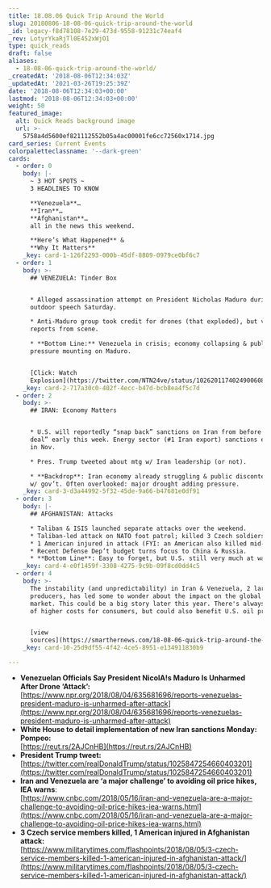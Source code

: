 ```yaml
---
title: 18.08.06 Quick Trip Around the World
slug: 20180806-18-08-06-quick-trip-around-the-world
_id: legacy-f8d78108-7e29-473d-9558-91231c74eaf4
_rev: LotyrYkaRjTl0E452xWjO1
type: quick_reads
draft: false
aliases:
  - 18-08-06-quick-trip-around-the-world/
_createdAt: '2018-08-06T12:34:03Z'
_updatedAt: '2021-03-26T19:25:39Z'
date: '2018-08-06T12:34:03+00:00'
lastmod: '2018-08-06T12:34:03+00:00'
weight: 50
featured_image:
  alt: Quick Reads background image
  url: >-
    5758a4d5600ef821112552b05a4ac00001fe6cc72560x1714.jpg
card_series: Current Events
colorpaletteclassname: '--dark-green'
cards:
  - order: 0
    body: |-
      ~ 3 HOT SPOTS ~  
      3 HEADLINES TO KNOW

      **Venezuela**…  
      **Iran**…  
      **Afghanistan**…  
      all in the news this weekend.

      **Here’s What Happened** &  
      **Why It Matters**
    _key: card-1-126f2293-000b-45df-8809-0979ce0bf6c7
  - order: 1
    body: >-
      ## VENEZUELA: Tinder Box


      * Alleged assassination attempt on President Nicholas Maduro during
      outdoor speech Saturday.

      * Anti-Maduro group took credit for drones (that exploded), but varying
      reports from scene.

      * **Bottom Line:** Venezuela in crisis; economy collapsing & public
      pressure mounting on Maduro.


      [Click: Watch
      Explosion](https://twitter.com/NTN24ve/status/1026201174024900608)
    _key: card-2-717a30c0-402f-4ecc-b47d-bcb8ea4f5c7d
  - order: 2
    body: >-
      ## IRAN: Economy Matters


      * U.S. will reportedly “snap back” sanctions on Iran from before “nuclear
      deal” early this week. Energy sector (#1 Iran export) sanctions expected
      in Nov.

      * Pres. Trump tweeted about mtg w/ Iran leadership (or not).

      * **Backdrop**: Iran economy already struggling & public discontent rising
      w/ gov’t. Often overlooked: major drought adding pressure.
    _key: card-3-d3a44992-5f32-45de-9a66-b47681e0df91
  - order: 3
    body: |-
      ## AFGHANISTAN: Attacks

      * Taliban & ISIS launched separate attacks over the weekend.
      * Taliban-led attack on NATO foot patrol; killed 3 Czech soldiers.
      * 1 American injured in attack (FYI: an American also killed mid-July).
      * Recent Defense Dep’t budget turns focus to China & Russia.
      * **Bottom Line**: Easy to forget, but U.S. still very much at war.
    _key: card-4-e0f1459f-3308-4275-9c9b-09f8cd0dd4c5
  - order: 4
    body: >-
      The instability (and unpredictability) in Iran & Venezuela, 2 large oil
      producers, has led some to wonder about the impact on the global oil
      market. This could be a big story later this year. There's always a risk
      of higher costs for consumers, but could also benefit U.S. oil producers.


      [view
      sources](https://smarthernews.com/18-08-06-quick-trip-around-the-world/)
    _key: card-10-25d9df55-4f42-4ce5-8951-e134911830b9

---
```

* **Venezuelan Officials Say President NicolA!s Maduro Is Unharmed After Drone ‘Attack’:**  
[https://www.npr.org/2018/08/04/635681696/reports-venezuelas-president-maduro-is-unharmed-after-attack](https://www.npr.org/2018/08/04/635681696/reports-venezuelas-president-maduro-is-unharmed-after-attack)
* **White House to detail implementation of new Iran sanctions Monday: Pompeo:**  
[https://reut.rs/2AJCnHB](https://reut.rs/2AJCnHB)
* **President Trump tweet:**  
[https://twitter.com/realDonaldTrump/status/1025847254660403201](https://twitter.com/realDonaldTrump/status/1025847254660403201)
* **Iran and Venezuela are ‘a major challenge’ to avoiding oil price hikes, IEA warns**:  
[https://www.cnbc.com/2018/05/16/iran-and-venezuela-are-a-major-challenge-to-avoiding-oil-price-hikes-iea-warns.html](https://www.cnbc.com/2018/05/16/iran-and-venezuela-are-a-major-challenge-to-avoiding-oil-price-hikes-iea-warns.html)
* **3 Czech service members killed, 1 American injured in Afghanistan attack:**  
[https://www.militarytimes.com/flashpoints/2018/08/05/3-czech-service-members-killed-1-american-injured-in-afghanistan-attack/](https://www.militarytimes.com/flashpoints/2018/08/05/3-czech-service-members-killed-1-american-injured-in-afghanistan-attack/)